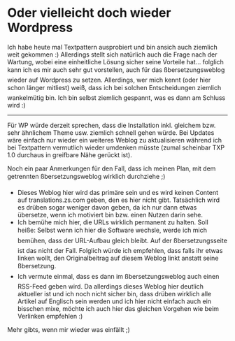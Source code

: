 # Oder vielleicht doch wieder Wordpress

Ich habe heute mal Textpattern ausprobiert und bin ansich auch ziemlich weit gekommen :) Allerdings stellt sich natürlich auch die Frage nach der Wartung, wobei eine einheitliche Lösung sicher seine Vorteile hat... folglich kann ich es mir auch sehr gut vorstellen, auch für das ßbersetzungsweblog wieder auf Wordpress zu setzen. Allerdings, wer mich kennt (oder hier schon länger mitliest) weiß, dass ich bei solchen Entscheidungen ziemlich wankelmütig bin. Ich bin selbst ziemlich gespannt, was es dann am Schluss wird :)


-------------------------------



Für WP würde derzeit sprechen, dass die Installation inkl. gleichem bzw. sehr ähnlichem Theme usw. ziemlich schnell gehen würde. Bei Updates wäre einfach nur wieder ein weiteres Weblog zu aktualisieren während ich bei Textpattern vermutlich wieder umdenken müsste (zumal scheinbar TXP 1.0 durchaus in greifbare Nähe gerückt ist).

Noch ein paar Anmerkungen für den Fall, dass ich meinen Plan, mit dem getrennten ßbersetzungsweblog wirklich durchziehe ;)

* Dieses Weblog hier wird das primäre sein und es wird keinen Content auf translations.zs.com geben, den es hier nicht gibt. Tatsächlich wird es drüben sogar weniger davon geben, da ich nur dann etwas übersetze, wenn ich motiviert bin bzw. einen Nutzen darin sehe.
* Ich bemühe mich hier, die URLs wirklich permanent zu halten. Soll heiße: Selbst wenn ich hier die Software wechsle, werde ich mich bemühen, dass der URL-Aufbau gleich bleibt. Auf der ßbersetzungsseite ist das nicht der Fall. Folglich würde ich empfehlen, dass falls ihr etwas linken wollt, den Originalbeitrag auf diesem Weblog linkt anstatt seine ßbersetzung.
* Ich vermute einmal, dass es dann im ßbersetzungsweblog auch einen RSS-Feed geben wird. Da allerdings dieses Weblog hier deutlich aktueller ist und ich noch nicht sicher bin, dass drüben wirklich alle Artikel auf Englisch sein werden und ich hier nicht einfach auch ein bisschen mixe, möchte ich auch hier das gleichen Vorgehen wie beim Verlinken empfehlen :)

Mehr gibts, wenn mir wieder was einfällt ;)